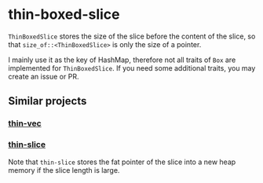 # thin-boxed-slice

`ThinBoxedSlice` stores the size of the slice before the content of the slice, so that `size_of::<ThinBoxedSlice>` is only the size of a pointer.

I mainly use it as the key of HashMap, therefore not all traits of `Box` are implemented for `ThinBoxedSlice`. If you need some additional traits, you may create an issue or PR.

## Similar projects

### [thin-vec](https://docs.rs/thin-vec)

### [thin-slice](https://docs.rs/thin-slice)

Note that `thin-slice` stores the fat pointer of the slice into a new heap memory if the slice length is large.
